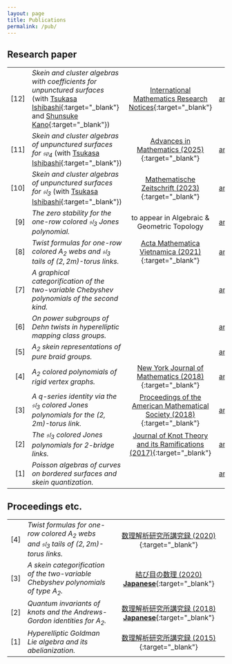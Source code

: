 ```yaml
---
layout: page
title: Publications
permalink: /pub/
---
```


## Research paper

<!--
|[11]|*Stated and clasped skein algebras* (with [Tsukasa Ishibashi](https://sites.google.com/view/tsukasa-ishibashi/home){:target="_blank"})|<br>[Note](material/calc_stated_marked.pdf)|
-->

|||||
|--:|:--|:--:|:--:|
|[12]|*Skein and cluster algebras with coefficients for unpunctured surfaces* (with [Tsukasa Ishibashi](https://sites.google.com/view/tsukasa-ishibashi/home){:target="_blank"} and [Shunsuke Kano](https://sites.google.com/view/shunsuke-kano){:target="_blank"})|[International Mathematics Research Notices](https://academic.oup.com/imrn/article-abstract/2025/4/rnaf024/8020164?redirectedFrom=fulltext){:target="_blank"}|[arXiv](https://arxiv.org/abs/2312.02861){:target="_blank"}|
|[11]|*Skein and cluster algebras of unpunctured surfaces for $\mathfrak{sp}_{4}$* (with [Tsukasa Ishibashi](https://sites.google.com/view/tsukasa-ishibashi/home){:target="_blank"})|[Advances in Mathematics (2025)](https://www.sciencedirect.com/science/article/pii/S0001870825000477){:target="_blank"}|[arXiv](https://arxiv.org/abs/2207.01540){:target="_blank"}|
|[10]|*Skein and cluster algebras of unpunctured surfaces for $\mathfrak{sl}_{3}$* (with [Tsukasa Ishibashi](https://sites.google.com/view/tsukasa-ishibashi/home){:target="_blank"})|[Mathematische Zeitschrift (2023)](https://link.springer.com/article/10.1007/s00209-023-03208-7){:target="_blank"}|[arXiv](https://arxiv.org/abs/2101.00643){:target="_blank"}|
|[9]|*The zero stability for the one-row colored $\mathfrak{sl} _ 3$ Jones polynomial.*|to appear in Algebraic & Geometric Topology|[arXiv](https://arxiv.org/abs/2007.15621){:target="_blank"}|
|[8]|*Twist formulas for one-row colored $A _ {2}$ webs and $\mathfrak{sl} _ {3}$ tails of $(2,2m)$-torus links.*|[Acta Mathematica Vietnamica (2021)](https://doi.org/10.1007/s40306-020-00397-9){:target="_blank"}|[arXiv](https://arxiv.org/abs/2003.12278){:target="_blank"}|
|[7]|*A graphical categorification of the two-variable Chebyshev polynomials of the second kind.*||[arXiv](https://arxiv.org/abs/1903.01099){:target="_blank"}|
|[6]|*On power subgroups of Dehn twists in hyperelliptic mapping class groups.*||[arXiv](https://arxiv.org/abs/1801.06026){:target="_blank"}|
|[5]|*$A _ {2}$ skein representations of pure braid groups.*||[arXiv](https://arxiv.org/abs/1711.05931){:target="_blank"}|
|[4]|*$A _ {2}$ colored polynomials of rigid vertex graphs.*|[New York Journal of Mathematics (2018)](http://nyjm.albany.edu/j/2018/24-19.html){:target="_blank"}|[arXiv](https://arxiv.org/abs/1708.09131){:target="_blank"}|
|[3]|*A $q$-series identity via the $\mathfrak{sl}_{3}$ colored Jones polynomials for the $(2,2m)$-torus link.*|[Proceedings of the American Mathematical Society (2018)](https://doi.org/10.1090/proc/13907){:target="_blank"}|[arXiv](https://arxiv.org/abs/1612.02144){:target="_blank"}|
|[2]|*The $\mathfrak{sl} _ 3$ colored Jones polynomials for $2$-bridge links.*|[Journal of Knot Theory and its Ramifications (2017)](https://doi.org/10.1142/S0218216517500389){:target="_blank"}|[arXiv](https://arxiv.org/abs/1609.07289){:target="_blank"}|
|[1]|*Poisson algebras of curves on bordered surfaces and skein quantization.*||[arXiv](https://arxiv.org/abs/1504.00174){:target="_blank"}|


## Proceedings etc.


||||
|--:|:--|:--:|
|[4]|*Twist formulas for one-row colored $A_{2}$ webs and $\mathfrak{sl}_{3}$ tails of $(2,2m)$-torus links.*|[数理解析研究所講究録 (2020)](http://www.kurims.kyoto-u.ac.jp/~kyodo/kokyuroku/contents/pdf/2163-05.pdf){:target="_blank"}|
|[3]|*A skein categorification of the two-variable Chebyshev polynomials of type $A_{2}$.*|[結び目の数理 (2020) **Japanese**](http://www.math.chs.nihon-u.ac.jp/~ichihara/Knots2019/Proceedings/191219_9_Yuasa.pdf){:target="_blank"}|
|[2]|*Quantum invariants of knots and the Andrews-Gordon identities for $A_{2}$.*|[数理解析研究所講究録 (2018) **Japanese**](http://www.kurims.kyoto-u.ac.jp/~kyodo/kokyuroku/contents/2075.html){:target="_blank"}|
|[1]|*Hyperelliptic Goldman Lie algebra and its abelianization.*|[数理解析研究所講究録 (2015)](http://ci.nii.ac.jp/naid/110009905818/){:target="_blank"}|

